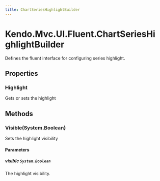 ```yaml
---
title: ChartSeriesHighlightBuilder
---
```


# Kendo.Mvc.UI.Fluent.ChartSeriesHighlightBuilder
Defines the fluent interface for configuring series highlight.



## Properties


### Highlight

Gets or sets the highlight




## Methods


### Visible(System.Boolean)
Sets the highlight visibility


#### Parameters

##### visible `System.Boolean`
The highlight visibility.






